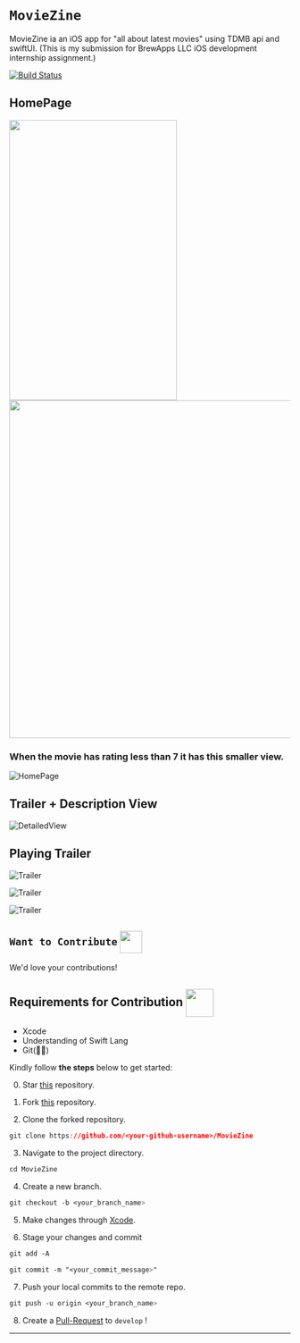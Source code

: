 # ```MovieZine```

MovieZine ia an iOS app for "all about latest movies" using TDMB api and swiftUI.
(This is my submission for BrewApps LLC iOS development internship assignment.)


[![Build Status](https://travis-ci.org/joemccann/dillinger.svg?branch=master)](https://travis-ci.org/joemccann/dillinger)

## HomePage

<img src="https://github.com/adityagi02/MovieZine/blob/main/Moviezine/FinalView.gif" alt=" " width="300" height="502">

<img src="https://github.com/adityagi02/MovieZine/blob/main/Moviezine/Home%20Page.png" alt=" " width="1200" height="605">



### When the movie has rating less than 7 it has this smaller view.

![HomePage](https://github.com/adityagi02/MovieZine/blob/main/Moviezine/HomePage-2.png)


## Trailer + Description View

![DetailedView](https://github.com/adityagi02/MovieZine/blob/main/Moviezine/DetailedViewPAge.png)

## Playing Trailer

![Trailer](https://github.com/adityagi02/MovieZine/blob/main/Moviezine/TrailerRunning.png)

![Trailer](https://github.com/adityagi02/MovieZine/blob/main/Moviezine/TrailerRunning2.png)

![Trailer](https://github.com/adityagi02/MovieZine/blob/main/Moviezine/TrailerRunning3.png)




## `Want to Contribute` <img align="center" src="https://github.com/AkashSingh3031/AkashSingh3031/blob/main/Handshake.gif" height="40px">
We'd love your contributions!


<h2> Requirements for Contribution <img align="center" src="https://s3.amazonaws.com//bluesky_portal_prod/uploads/redactor_images/1478541693.063433_check_it_off_your_list_MED.gif" height="50px"></h2>

* Xcode
* Understanding of Swift Lang
* Git(😶‍🌫️)


Kindly follow <b>the steps</b> below to get started:

0. Star <a href="https://github.com/adityagi02/MovieZine" title="this">this</a> repository.

1. Fork <a href="https://github.com/adityagi02/MovieZine" title="this">this</a> repository.

2. Clone the forked repository.
```css
git clone https://github.com/<your-github-username>/MovieZine
```
  
3. Navigate to the project directory.
```py
cd MovieZine
```

4. Create a new branch.
```css
git checkout -b <your_branch_name>
```

5. Make changes through <a href="https://developer.apple.com/xcode/" title="this">Xcode</a>.

6. Stage your changes and commit
```css
git add -A

git commit -m "<your_commit_message>"
```

7. Push your local commits to the remote repo.
```css
git push -u origin <your_branch_name>
```
8. Create a <a href="https://docs.github.com/en/github/collaborating-with-pull-requests/proposing-changes-to-your-work-with-pull-requests/creating-a-pull-request" 
  title="Pull Request">Pull-Request</a> to `develop` !
  
---
